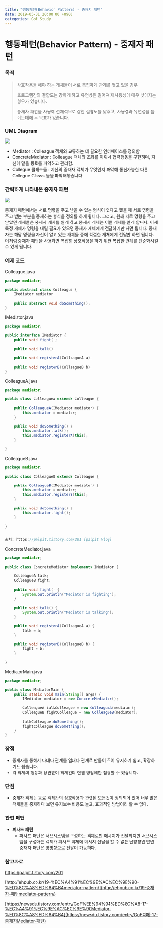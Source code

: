 ```yaml
---
title: "행동패턴(Behavior Pattern) - 중재자 패턴"
date: 2019-05-01 20:00:00 +0900
categories: Gof Study
---
```


# 행동패턴(Behavior Pattern) - 중재자 패턴



### 목적

>  상호작용을 해야 하는 개체들이 서로 복잡하게 관계를 맺고 있을 경우
>
>  프로그램간의 결합도는 강하게 하고 유연성은 떨어져 재사용성이 매우 낮아지는 경우가 있습니다.
>
>  중재자 패턴을 사용해 전체적으로 강한 결합도를 낮추고, 사용성과 유연성을 높이는데에 주 목표가 있습니다.



### UML Diagram

![](https://img1.daumcdn.net/thumb/R1280x0/?scode=mtistory&fname=http%3A%2F%2Fcfile10.uf.tistory.com%2Fimage%2F997F564D5C64A1631B1B26)



-  Mediator : Colleague 객체와 교류하는 데 필요한 인터페이스를 정의함
-  ConcreteMediator : Colleague 객체와 조화를 이뤄서 협력행동을 구현하며, 자신이 맡을 동료를 파악하고 관리함.
-  Collegue 클래스들 : 자신의 중재자 객체가 무엇인지 파악해 통신가능한 다른 Collegue Classs 들을 파악해놓습니다.



### 간략하게 나타내본 중재자 패턴

![](https://img1.daumcdn.net/thumb/R1280x0/?scode=mtistory&fname=http%3A%2F%2Fcfile25.uf.tistory.com%2Fimage%2F997CFC4D5C64A1631BA524)



 중재자 패턴에서는 서로 명령을 주고 받을 수 있는 형식이 있다고 했을 때 서로 명령을 주고 받는 부분을 중재하는 형식을 정의를 하게 됩니다. 그리고, 원래 서로 명령을 주고 받았던 개체들은 중재자 개체를 알게 하고 중재자 개체는 이들 개체를 알게 합니다. 이제 특정 개체가 명령을 내릴 필요가 있으면 중재자 개체에게 전달하기만 하면 됩니다. 중재자는 해당 명령을 자신이 알고 있는 개체들 중에 적절한 개체에게 전달만 하면 됩니다. 이처럼 중재자 패턴을 사용하면 복잡한 상호작용을 하기 위한 복잡한 관계를 단순화시킬 수 있게 됩니다.



### 예제 코드

Colleague.java

```java
package mediator;
 
public abstract class Colleague {
    IMediator mediator;
 
    public abstract void doSomething();
}
```



IMediator.java

```java
package mediator;
 
public interface IMediator {
    public void fight();
 
    public void talk();
 
    public void registerA(ColleagueA a);
 
    public void registerB(ColleagueB b);
}
```



ColleagueA.java

```java
package mediator;
 
public class ColleagueA extends Colleague {
 
    public ColleagueA(IMediator mediator) {
        this.mediator = mediator;
    }
 
    public void doSomething() {
        this.mediator.talk();
        this.mediator.registerA(this);
    }
 
}
```



ColleagueB.java

```java
package mediator;
 
public class ColleagueB extends Colleague {
 
    public ColleagueB(IMediator mediator) {
        this.mediator = mediator;
        this.mediator.registerB(this);
    }
    
    public void doSomething() {
        this.mediator.fight();
    }
 
}


출처: https://palpit.tistory.com/201 [palpit Vlog]
```



ConcreteMediator.java

```java
package mediator;
 
public class ConcreteMediator implements IMediator {
 
    ColleagueA talk;
    ColleagueB fight;
 
    public void fight() {
        System.out.println("Mediator is fighting");
    }
 
    public void talk() {
        System.out.println("Mediator is talking");
    }
 
    public void registerA(ColleagueA a) {
        talk = a;
    }
 
    public void registerB(ColleagueB b) {
        fight = b;
    }
 
}
```



MediatorMain.java

```java
package mediator;
 
public class MediatorMain {
    public static void main(String[] args) {
        IMediator mediator = new ConcreteMediator();
 
        ColleagueA talkColleague = new ColleagueA(mediator);
        ColleagueB fightColleague = new ColleagueB(mediator);
 
        talkColleague.doSomething();
        fightColleague.doSomething();
    }
}
```



### 장점

-  중재자를 통해서 다대다 관계를 일대다 관계로 만들어 주어 유지하기 쉽고, 확장하기도 쉽습니다.
-  각 객체의 행동과 상관없이 객체간의 연결 방법에만 집중할 수 있습니다.

### 단점

-  중재자 객체는 동료 객체간의 상호작용과 관련된 모든것이 정의되어 있어 너무 많은 객체들을 중재하다 보면 유지보수 비용도 늘고, 효과적인 방법이라 할 수 없다.



### 관련 패턴

-  **퍼사드 패턴**
   -  퍼사드 패턴은 서브시스템을 구성하는 객체로만 메시지가 전달되지만 서브시스템을 구성하는 객체가 퍼사드 객체에 메세지 전달을 할 수 없는 단방향인 반면 중재자 패턴은 양방향으로 전달이 가능하다.



### 참고자료

<https://palpit.tistory.com/201>

[http://ehpub.co.kr/19-%EC%A4%91%EC%9E%AC%EC%9E%90-%ED%8C%A8%ED%84%B4mediator-pattern/](http://ehpub.co.kr/19-중재자-패턴mediator-pattern/)

[https://newsdu.tistory.com/entry/GoF%EB%94%94%ED%8C%A8-17-%EC%A4%91%EC%9E%AC%EC%9E%90Mediator-%ED%8C%A8%ED%84%B4](https://newsdu.tistory.com/entry/GoF디패-17-중재자Mediator-패턴)
